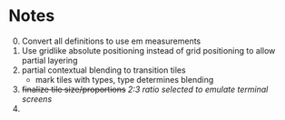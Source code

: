# Notes

0. Convert all definitions to use em measurements
0. Use gridlike absolute positioning instead of grid positioning to allow partial layering
0. partial contextual blending to transition tiles
    * mark tiles with types, type determines blending
0. ~~finalize tile size/proportions~~ *2:3 ratio selected to emulate terminal screens*
0. 